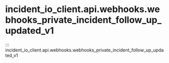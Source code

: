 # incident_io_client.api.webhooks.webhooks_private_incident_follow_up_updated_v1

::: incident_io_client.api.webhooks.webhooks_private_incident_follow_up_updated_v1

